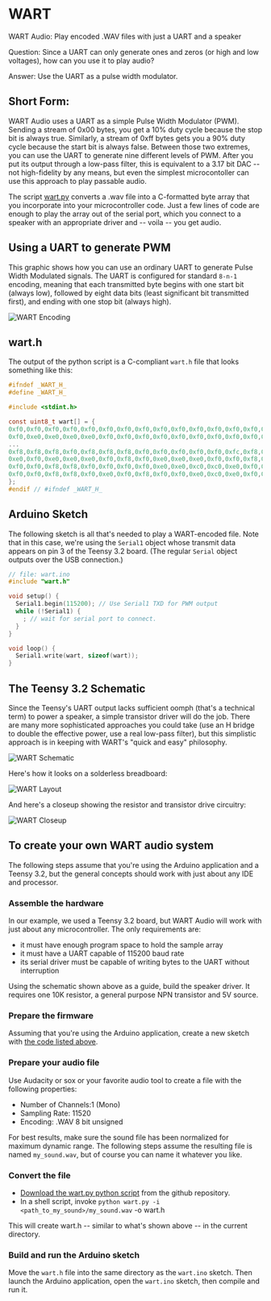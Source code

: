 # WART
WART Audio: Play encoded .WAV files with just a UART and a speaker

Question: Since a UART can only generate ones and zeros (or high and low voltages), how can you use it to play audio?

Answer: Use the UART as a pulse width modulator.

## Short Form:

WART Audio uses a UART as a simple Pulse Width Modulator (PWM).  Sending a stream of 0x00 bytes, you get a 10% duty cycle because the stop bit is always true.  Similarly, a stream of 0xff bytes gets you a 90% duty cycle because the start bit is always false.  Between those two extremes, you can use the UART to generate nine different levels of PWM.  After you put its output through a low-pass filter, this is equivalent to a 3.17 bit DAC -- not high-fidelity by any means, but even the simplest microcontoller can use this approach to play passable audio.

The script [wart.py](https://github.com/rdpoor/WART/blob/master/wart.py) converts a .wav file into a C-formatted byte array that you incorporate into your microcontroller code.  Just a few lines of code are enough to play the array out of the serial port, which you connect to a speaker with an appropriate driver and -- voila -- you get audio.

## Using a UART to generate PWM

This graphic shows how you can use an ordinary UART to generate Pulse Width Modulated signals.  The UART is configured for standard `8-n-1` encoding, meaning that each transmitted byte begins with one start bit (always low), followed by eight data bits (least significant bit transmitted first), and ending with one stop bit (always high).  

![WART Encoding](https://github.com/rdpoor/WART/blob/master/images/WART2.png "WART Encoding")


## wart.h
The output of the python script is a C-compliant `wart.h` file that looks something like this:

```c
#ifndef _WART_H_
#define _WART_H_

#include <stdint.h>

const uint8_t wart[] = {
0xf0,0xf0,0xf0,0xf0,0xf0,0xf0,0xf0,0xf0,0xf0,0xf0,0xf0,0xf0,0xf0,0xf0,0xf0,0xf0,0xf0,0xe0,0xf0,0xf0,0xf0,0xf0,0xf0,0xf0,0xf0,0xf0,0xf0,0xf0,0xe0,0xf0,0xf0,0xf0,
0xf0,0xe0,0xe0,0xe0,0xe0,0xf0,0xf0,0xf0,0xf0,0xf0,0xf0,0xf0,0xf0,0xf0,0xf0,0xf0,0xf0,0xf0,0xf0,0xf0,0xf0,0xf0,0xf8,0xf8,0xf0,0xf8,0xf8,0xf0,0xf0,0xf0,0xf0,0xf0,
...
0xf8,0xf8,0xf8,0xf0,0xf8,0xf8,0xf8,0xf0,0xf0,0xf0,0xf0,0xf0,0xfc,0xf8,0xf0,0xf8,0xfc,0xfc,0xf8,0xf8,0xf8,0xf0,0xf0,0xf0,0xe0,0xc0,0xf0,0xf8,0xe0,0xc0,0xe0,0xe0,
0xe0,0xf0,0xe0,0xe0,0xe0,0xf0,0xf8,0xf0,0xe0,0xe0,0xe0,0xf0,0xf0,0xf8,0xf0,0xf0,0xf0,0xf8,0xfc,0xf8,0xf8,0xf8,0xf0,0xe0,0xe0,0xe0,0xc0,0xe0,0xf0,0xe0,0xe0,0xf0,
0xf0,0xf0,0xf8,0xf8,0xf0,0xf0,0xf0,0xf0,0xe0,0xe0,0xc0,0xc0,0xe0,0xf0,0xf8,0xe0,0xc0,0xe0,0xf0,0xf0,0xf0,0xe0,0xc0,0xc0,0xf0,0xf0,0xc0,0xc0,0xf0,0xf0,0xf0,0xf0,
0xf0,0xf0,0xf8,0xf8,0xf0,0xe0,0xf0,0xf8,0xf0,0xf0,0xe0,0xc0,0xe0,0xf0,0xf8,0xfc,0xf0,0xf0,0xf8,0xfc,0xf8,0xf8,0xf8,0xf0,0xf0,0xf8,0xf8,0xe0,0xe0,0xf0,0xf8,0xf0,
};
#endif // #ifndef _WART_H_
```

## Arduino Sketch

The following sketch is all that's needed to play a WART-encoded file.  Note that in this case, we're using the `Serial1` object whose transmit data appears on pin 3 of the Teensy 3.2 board.  (The regular `Serial` object outputs over the USB connection.)

```c
// file: wart.ino
#include "wart.h"

void setup() {
  Serial1.begin(115200); // Use Serial1 TXD for PWM output
  while (!Serial1) {
    ; // wait for serial port to connect.
  }
}

void loop() {
  Serial1.write(wart, sizeof(wart));
}
```

## The Teensy 3.2 Schematic
Since the Teensy's UART output lacks sufficient oomph (that's a technical term) to power a speaker, a simple transistor driver will do the job.  There are many more sophisticated approaches you could take (use an H bridge to double the effective power, use a real low-pass filter), but this simplistic approach is in keeping with WART's "quick and easy" philosophy.

![WART Schematic](https://github.com/rdpoor/WART/blob/master/images/WART.png "WART Schematic")

Here's how it looks on a solderless breadboard:

![WART Layout](https://github.com/rdpoor/WART/blob/master/images/IMG_0561.JPG "WART Layout")

And here's a closeup showing the resistor and transistor drive circuitry:

![WART Closeup](https://github.com/rdpoor/WART/blob/master/images/IMG_0573.JPG "WART Closeup")

## To create your own WART audio system

The following steps assume that you're using the Arduino application and a Teensy 3.2, but the general concepts should work with just about any IDE and processor.

### Assemble the hardware

In our example, we used a Teensy 3.2 board, but WART Audio will work with just about any microcontroller.  The only requirements are:
- it must have enough program space to hold the sample array
- it must have a UART capable of 115200 baud rate
- its serial driver must be capable of writing bytes to the UART without interruption

Using the schematic shown above as a guide, build the speaker driver.  It requires one 10K resistor, a general purpose NPN transistor and 5V source.

### Prepare the firmware

Assuming that you're using the Arduino application, create a new sketch with [the code listed above](https://github.com/rdpoor/WART/blob/master/wart.ino).

### Prepare your audio file

Use Audacity or sox or your favorite audio tool to create a file with the following properties:
- Number of Channels:1 (Mono)
- Sampling Rate: 11520
- Encoding: .WAV 8 bit unsigned

For best results, make sure the sound file has been normalized for maximum dynamic range. 
The following steps assume the resulting file is named `my_sound.wav`, but of
course you can name it whatever you like.

### Convert the file

- [Download the wart.py python script](https://github.com/rdpoor/WART/blob/master/wart.py) from the github repository.
- In a shell script, invoke `python wart.py -i <path_to_my_sound>/my_sound.wav` -o wart.h

This will create wart.h -- similar to what's shown above -- in the current directory.

### Build and run the Arduino sketch

Move the `wart.h` file into the same directory as the `wart.ino` sketch.  Then 
launch the Arduino application, open the `wart.ino` sketch, then compile and run it.

